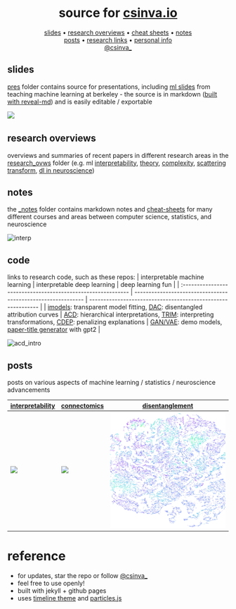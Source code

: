 <h1 align="center">source for <a href="https://csinva.github.io">csinva.io</a></h1>


<p align="center">
  <a href="pres">slides</a> •
  <a href="_notes/research_ovws">research overviews</a> •
  <a href="_notes/cheat_sheets">cheat sheets</a> •
  <a href="_notes">notes</a>
  <br>
  <a href="_blog">posts</a> •
  <a href="#code">research links</a>  •
  <a href="https://scholar.google.com/citations?hl=en&user=XpttKK8AAAAJ&view_op=list_works&sortby=pubdate">personal info</a>
  <br>
  <a href="https://twitter.com/csinva_">@csinva_</a>
</p>

## slides

[pres](pres) folder contains source for presentations, including [ml slides](https://csinva.github.io/pres/189/#/) from teaching machine learning at berkeley - the source is in markdown ([built with reveal-md](https://csinva.io/blog/misc/reveal_md_enhanced/readme)) and is easily editable / exportable

![](assets/img/pres_demo.gif)

## research overviews

overviews and summaries of recent papers in different research areas in the [research_ovws](_notes/research_ovws) folder (e.g. ml [interpretability](https://github.com/csinva/csinva.github.io/blob/master/_notes/research_ovws/ovw_interp.md),  [theory](https://github.com/csinva/csinva.github.io/blob/master/_notes/research_ovws/ovw_dl_theory.md),  [complexity](https://github.com/csinva/csinva.github.io/blob/master/_notes/research_ovws/ovw_complexity.md), [scattering transform](https://github.com/csinva/csinva.github.io/blob/master/_notes/research_ovws/ovw_scat.md), [dl in neuroscience](https://github.com/csinva/csinva.github.io/blob/master/_notes/research_ovws/ovw_dl_for_neuro.md))

## notes

the [_notes](_notes) folder contains markdown notes and [cheat-sheets](_notes/cheat_sheets) for many different courses and areas between computer science, statistics, and neuroscience

![interp](https://csinva.io/notes/cheat_sheets/interp.svg?sanitize=True)

## code

links to research code, such as these repos:
| interpretable machine learning                               | interpretable deep learning                                  | deep learning fun                                            |
| :----------------------------------------------------------- | ------------------------------------------------------------ | ------------------------------------------------------------ |
| [imodels](https://github.com/csinva/interpretability-implementations-demos): transparent model fitting, [DAC](https://github.com/csinva/disentangled_attribution_curves): disentangled attribution curves | [ACD](https://github.com/csinva/hierarchical-dnn-interpretations): hierarchical interpretations, [TRIM](https://github.com/csinva/transformation-importance): interpreting transformations, [CDEP](https://github.com/laura-rieger/deep-explanation-penalization): penalizing explanations | [GAN/VAE](https://github.com/csinva/pytorch_gan_pretrained): demo models, [paper-title generator](https://github.com/csinva/gpt2-paper-title-generator) with gpt2 |

![acd_intro](https://csinva.io/hierarchical-dnn-interpretations/intro.svg?sanitize=True)

## posts

posts on various aspects of machine learning / statistics / neuroscience advancements


| [interpretability](https://csinva.github.io/blog/research/interp) | [connectomics](https://csinva.github.io/blog/research/connectomics) | [disentanglement](https://csinva.io/notes/research_ovws/ovw_disentanglement.html) |
| ------------------------------------------------------------ | ------------------------------------------------------------ | ------------------------------------------------------------ |
| ![](assets/img/alexnet.png)                                  | ![](assets/img/neuron.gif)                                   | ![](assets/img/complexity.png)                               |


# reference

- for updates, star the repo or follow [@csinva_](https://twitter.com/csinva_)
- feel free to use openly!
- built with jekyll + github pages
- uses [timeline theme](http://kirbyt.github.io/timeline-jekyll-theme) and [particles.js](https://vincentgarreau.com/particles.js/)

